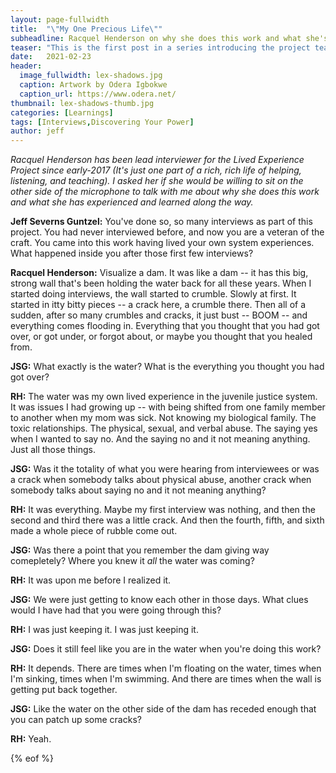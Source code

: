 ```yaml
---
layout: page-fullwidth
title:  "\"My One Precious Life\""
subheadline: Racquel Henderson on why she does this work and what she's learned
teaser: "This is the first post in a series introducing the project team. In this interview, Racquel Henderson talks about why she does this work and what she's learned."
date:   2021-02-23
header:
  image_fullwidth: lex-shadows.jpg
  caption: Artwork by Odera Igbokwe
  caption_url: https://www.odera.net/
thumbnail: lex-shadows-thumb.jpg
categories: [Learnings]
tags: [Interviews,Discovering Your Power]
author: jeff
---
```


*Racquel Henderson has been lead interviewer for the Lived Experience Project since early-2017 (It's just one part of a rich, rich life of helping, listening, and teaching). I asked her if she would be willing to sit on the other side of the microphone to talk with me about why she does this work and what she has experienced and learned along the way.*

**Jeff Severns Guntzel:** You've done so, so many interviews as part of this project. You had never interviewed before, and now you are a veteran of the craft. You came into this work having lived your own system experiences. What happened inside you after those first few interviews?

**Racquel Henderson:** Visualize a dam. It was like a dam -- it has this big, strong wall that's been holding the water back for all these years. When I started doing interviews, the wall started to crumble. Slowly at first. It started in itty bitty pieces -- a crack here, a crumble there. Then all of a sudden, after so many crumbles and cracks, it just bust -- BOOM -- and everything comes flooding in. Everything that you thought that you had got over, or got under, or forgot about, or maybe you thought that you healed from.

**JSG:** What exactly is the water? What is the everything you thought you had got over?

**RH:** The water was my own lived experience in the juvenile justice system. It was issues I had growing up -- with being shifted from one family member to another when my mom was sick. Not knowing my biological family. The toxic relationships. The physical, sexual, and verbal abuse. The saying yes when I wanted to say no. And the saying no and it not meaning anything. Just all those things.

**JSG:** Was it the totality of what you were hearing from interviewees or was a crack when somebody talks about physical abuse, another crack when somebody talks about saying no and it not meaning anything?

**RH:** It was everything. Maybe my first interview was nothing, and then the second and third there was a little crack. And then the fourth, fifth, and sixth made a whole piece of rubble come out.

**JSG:** Was there a point that you remember the dam giving way comepletely? Where you knew it *all* the water was coming?

**RH:** It was upon me before I realized it.

**JSG:** We were just getting to know each other in those days. What clues would I have had that you were going through this?

**RH:** I was just keeping it. I was just keeping it. 

**JSG:** Does it still feel like you are in the water when you're doing this work?

**RH:** It depends. There are times when I'm floating on the water, times when I'm sinking, times when I'm swimming. And there are times when the wall is getting put back together.

**JSG:** Like the water on the other side of the dam has receded enough that you can patch up some cracks?

**RH:** Yeah.

{% eof %}
